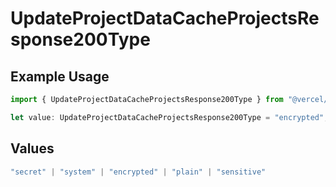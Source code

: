 # UpdateProjectDataCacheProjectsResponse200Type

## Example Usage

```typescript
import { UpdateProjectDataCacheProjectsResponse200Type } from "@vercel/sdk/models/updateprojectdatacacheop.js";

let value: UpdateProjectDataCacheProjectsResponse200Type = "encrypted";
```

## Values

```typescript
"secret" | "system" | "encrypted" | "plain" | "sensitive"
```